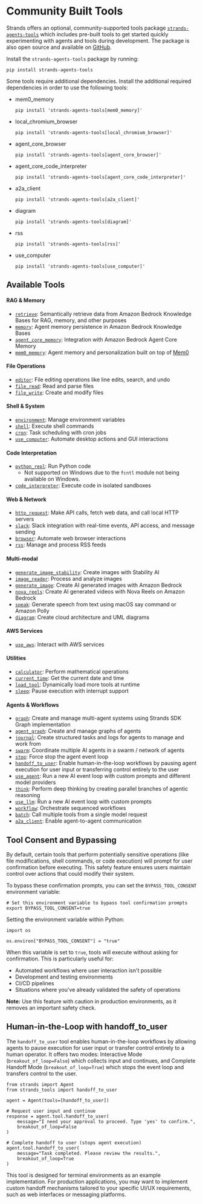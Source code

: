 # Community Built Tools

Strands offers an optional, community-supported tools package [`strands-agents-tools`](https://pypi.org/project/strands-agents-tools/) which includes pre-built tools to get started quickly experimenting with agents and tools during development. The package is also open source and available on [GitHub](https://github.com/strands-agents/tools).

Install the `strands-agents-tools` package by running:

```
pip install strands-agents-tools
```

Some tools require additional dependencies. Install the additional required dependencies in order to use the following tools:

- mem0_memory

  ```
  pip install 'strands-agents-tools[mem0_memory]'
  ```

- local_chromium_browser

  ```
  pip install 'strands-agents-tools[local_chromium_browser]'
  ```

- agent_core_browser

  ```
  pip install 'strands-agents-tools[agent_core_browser]'
  ```

- agent_core_code_interpreter

  ```
  pip install 'strands-agents-tools[agent_core_code_interpreter]'
  ```

- a2a_client

  ```
  pip install 'strands-agents-tools[a2a_client]'
  ```

- diagram

  ```
  pip install 'strands-agents-tools[diagram]'
  ```

- rss

  ```
  pip install 'strands-agents-tools[rss]'
  ```

- use_computer

  ```
  pip install 'strands-agents-tools[use_computer]'
  ```

## Available Tools

#### RAG & Memory

- [`retrieve`](https://github.com/strands-agents/tools/blob/main/src/strands_tools/retrieve.py): Semantically retrieve data from Amazon Bedrock Knowledge Bases for RAG, memory, and other purposes
- [`memory`](https://github.com/strands-agents/tools/blob/main/src/strands_tools/memory.py): Agent memory persistence in Amazon Bedrock Knowledge Bases
- [`agent_core_memory`](https://github.com/strands-agents/tools/blob/main/src/strands_tools/agent_core_memory.py): Integration with Amazon Bedrock Agent Core Memory
- [`mem0_memory`](https://github.com/strands-agents/tools/blob/main/src/strands_tools/mem0_memory.py): Agent memory and personalization built on top of [Mem0](https://mem0.ai)

#### File Operations

- [`editor`](https://github.com/strands-agents/tools/blob/main/src/strands_tools/editor.py): File editing operations like line edits, search, and undo
- [`file_read`](https://github.com/strands-agents/tools/blob/main/src/strands_tools/file_read.py): Read and parse files
- [`file_write`](https://github.com/strands-agents/tools/blob/main/src/strands_tools/file_write.py): Create and modify files

#### Shell & System

- [`environment`](https://github.com/strands-agents/tools/blob/main/src/strands_tools/environment.py): Manage environment variables
- [`shell`](https://github.com/strands-agents/tools/blob/main/src/strands_tools/shell.py): Execute shell commands
- [`cron`](https://github.com/strands-agents/tools/blob/main/src/strands_tools/cron.py): Task scheduling with cron jobs
- [`use_computer`](https://github.com/strands-agents/tools/blob/main/src/strands_tools/use_computer.py): Automate desktop actions and GUI interactions

#### Code Interpretation

- [`python_repl`](https://github.com/strands-agents/tools/blob/main/src/strands_tools/python_repl.py): Run Python code
  - Not supported on Windows due to the `fcntl` module not being available on Windows.
- [`code_interpreter`](https://github.com/strands-agents/tools/blob/main/src/strands_tools/code_interpreter.py): Execute code in isolated sandboxes

#### Web & Network

- [`http_request`](https://github.com/strands-agents/tools/blob/main/src/strands_tools/http_request.py): Make API calls, fetch web data, and call local HTTP servers
- [`slack`](https://github.com/strands-agents/tools/blob/main/src/strands_tools/slack.py): Slack integration with real-time events, API access, and message sending
- [`browser`](https://github.com/strands-agents/tools/blob/main/src/strands_tools/browser/browser.py): Automate web browser interactions
- [`rss`](https://github.com/strands-agents/tools/blob/main/src/strands_tools/rss.py): Manage and process RSS feeds

#### Multi-modal

- [`generate_image_stability`](https://github.com/strands-agents/tools/blob/main/src/strands_tools/generate_image_stability.py): Create images with Stability AI
- [`image_reader`](https://github.com/strands-agents/tools/blob/main/src/strands_tools/image_reader.py): Process and analyze images
- [`generate_image`](https://github.com/strands-agents/tools/blob/main/src/strands_tools/generate_image.py): Create AI generated images with Amazon Bedrock
- [`nova_reels`](https://github.com/strands-agents/tools/blob/main/src/strands_tools/nova_reels.py): Create AI generated videos with Nova Reels on Amazon Bedrock
- [`speak`](https://github.com/strands-agents/tools/blob/main/src/strands_tools/speak.py): Generate speech from text using macOS say command or Amazon Polly
- [`diagram`](https://github.com/strands-agents/tools/blob/main/src/strands_tools/diagram.py): Create cloud architecture and UML diagrams

#### AWS Services

- [`use_aws`](https://github.com/strands-agents/tools/blob/main/src/strands_tools/use_aws.py): Interact with AWS services

#### Utilities

- [`calculator`](https://github.com/strands-agents/tools/blob/main/src/strands_tools/calculator.py): Perform mathematical operations
- [`current_time`](https://github.com/strands-agents/tools/blob/main/src/strands_tools/current_time.py): Get the current date and time
- [`load_tool`](https://github.com/strands-agents/tools/blob/main/src/strands_tools/load_tool.py): Dynamically load more tools at runtime
- [`sleep`](https://github.com/strands-agents/tools/blob/main/src/strands_tools/sleep.py): Pause execution with interrupt support

#### Agents & Workflows

- [`graph`](https://github.com/strands-agents/tools/blob/main/src/strands_tools/graph.py): Create and manage multi-agent systems using Strands SDK Graph implementation
- [`agent_graph`](https://github.com/strands-agents/tools/blob/main/src/strands_tools/agent_graph.py): Create and manage graphs of agents
- [`journal`](https://github.com/strands-agents/tools/blob/main/src/strands_tools/journal.py): Create structured tasks and logs for agents to manage and work from
- [`swarm`](https://github.com/strands-agents/tools/blob/main/src/strands_tools/swarm.py): Coordinate multiple AI agents in a swarm / network of agents
- [`stop`](https://github.com/strands-agents/tools/blob/main/src/strands_tools/stop.py): Force stop the agent event loop
- [`handoff_to_user`](https://github.com/strands-agents/tools/blob/main/src/strands_tools/handoff_to_user.py): Enable human-in-the-loop workflows by pausing agent execution for user input or transferring control entirely to the user
- [`use_agent`](https://github.com/strands-agents/tools/blob/main/src/strands_tools/use_agent.py): Run a new AI event loop with custom prompts and different model providers
- [`think`](https://github.com/strands-agents/tools/blob/main/src/strands_tools/think.py): Perform deep thinking by creating parallel branches of agentic reasoning
- [`use_llm`](https://github.com/strands-agents/tools/blob/main/src/strands_tools/use_llm.py): Run a new AI event loop with custom prompts
- [`workflow`](https://github.com/strands-agents/tools/blob/main/src/strands_tools/workflow.py): Orchestrate sequenced workflows
- [`batch`](https://github.com/strands-agents/tools/blob/main/src/strands_tools/batch.py): Call multiple tools from a single model request
- [`a2a_client`](https://github.com/strands-agents/tools/blob/main/src/strands_tools/a2a_client.py): Enable agent-to-agent communication

## Tool Consent and Bypassing

By default, certain tools that perform potentially sensitive operations (like file modifications, shell commands, or code execution) will prompt for user confirmation before executing. This safety feature ensures users maintain control over actions that could modify their system.

To bypass these confirmation prompts, you can set the `BYPASS_TOOL_CONSENT` environment variable:

```
# Set this environment variable to bypass tool confirmation prompts
export BYPASS_TOOL_CONSENT=true
```

Setting the environment variable within Python:

```
import os

os.environ["BYPASS_TOOL_CONSENT"] = "true"
```

When this variable is set to `true`, tools will execute without asking for confirmation. This is particularly useful for:

- Automated workflows where user interaction isn't possible
- Development and testing environments
- CI/CD pipelines
- Situations where you've already validated the safety of operations

**Note:** Use this feature with caution in production environments, as it removes an important safety check.

## Human-in-the-Loop with handoff_to_user

The `handoff_to_user` tool enables human-in-the-loop workflows by allowing agents to pause execution for user input or transfer control entirely to a human operator. It offers two modes: Interactive Mode (`breakout_of_loop=False`) which collects input and continues, and Complete Handoff Mode (`breakout_of_loop=True`) which stops the event loop and transfers control to the user.

```
from strands import Agent
from strands_tools import handoff_to_user

agent = Agent(tools=[handoff_to_user])

# Request user input and continue
response = agent.tool.handoff_to_user(
    message="I need your approval to proceed. Type 'yes' to confirm.",
    breakout_of_loop=False
)

# Complete handoff to user (stops agent execution)
agent.tool.handoff_to_user(
    message="Task completed. Please review the results.",
    breakout_of_loop=True
)
```

This tool is designed for terminal environments as an example implementation. For production applications, you may want to implement custom handoff mechanisms tailored to your specific UI/UX requirements, such as web interfaces or messaging platforms.
